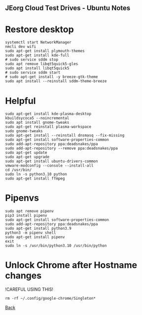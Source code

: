 ## JEorg Cloud Test Drives - Ubuntu Notes

# Restore desktop

```shell
systemctl start NetworkManager
nmcli dev wifi
sudo apt-get install plymouth-themes
sudo apt-get install kde-full
# sudo service sddm stop
sudo apt remove libqt5quick5-gles
sudo apt install libqt5quick5
# sudo service sddm start
# sudo apt-get install -y breeze-gtk-theme
sudo apt install --reinstall sddm-theme-breeze
```

# Helpful

```shell
sudo apt-get install kde-plasma-desktop 
kbuildsycoca5 --noincremental
sudo apt install gnome-tweaks
sudo apt-get reinstall plasma-workspace
sudo gnome-tweaks
sudo apt-get install --reinstall dnsmasq --fix-missing
sudo apt-get install software-properties-common
sudo add-apt-repository ppa:deadsnakes/ppa
sudo add-apt-repository --remove ppa:deadsnakes/ppa
sudo apt-get update
sudo apt-get upgrade
sudo apt-get install ubuntu-drivers-common
vmware-modconfig --console --install-all
cd /usr/bin/
sudo ln -s python3.10 python
sudo apt-get install ffmpeg
```


# Pipenvs

```shell
sudo apt remove pipenv
pip3 install pipenv
sudo apt-get install software-properties-common
sudo add-apt-repository ppa:deadsnakes/ppa
sudo apt-get install python3.9
python3 -m pipenv shell
sudo apt-get install pipenv
exit
sudo ln -s /usr/bin/python3.10 /usr/bin/python
```

# Unlock Chrome after Hostname changes
!CAREFUL USING THIS!

```shell
rm -rf ~/.config/google-chrome/Singleton*
```

[Back](Readme.md)
